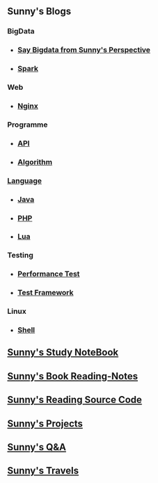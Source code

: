 ## Sunny's Blogs
### BigData
* ### [Say Bigdata from Sunny's Perspective](blog/bigdata/README.md)
* ### [Spark](blog/bigdata/README.md)
### Web
* ### [Nginx](blog/web/README.md)
### Programme
* ### [API](blog/programe/README.md)
* ### [Algorithm](blog/programe/algorithm/README.md)

### [Language](blog/language/README.md)
* ### [Java](blog/language/java/README.md)
* ### [PHP](blog/language/php/README.md)
* ### [Lua](blog/language/lua/README.md)

### Testing
* ### [Performance Test](blog/testing/README.md)
* ### [Test Framework](blog/testing/README.md)

### Linux
* ### [Shell](blog/linux/shell/README.md)


## [Sunny's Study NoteBook](https://github.com/SunnnyChan/sc.study-notes)
## [Sunny's Book Reading-Notes](https://github.com/SunnnyChan/sc.ebooks/blob/master/reading/README.md)
## [Sunny's Reading Source Code](sourcecode/README.md)
## [Sunny's Projects](project/README.md)
## [Sunny's Q&A](Q&A/README.md)
## [Sunny's Travels](https://github.com/SunnnyChan/cg.hikari/blob/master/travels/README.md)
